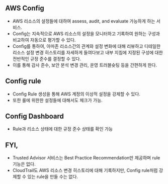 AWS Config
---

- AWS 리소스의 설정들에 대하여 assess, audit, and evaluate 가능하게 하는 서비스.
- Config는 지속적으로 AWS 리소스의 설정을 모니터하고 기록하여 원하는 구성과 비교하여 자동으로 평가할 수 있다.
- Config를 통하여, 아마존 리소스간의 관계와 설정 변화에 대해 리뷰하고 디테일한 리소스 설정 변경 히스토리를 자세하게 들여다보고 내부 지침에 지정된 구성에 대한 전반적인 규정 준수를 결정할 수 있다.
- 이를 통해 감사 준수, 보안 분석 변경 관리, 운영 트러블슛팅 등을 간편하게 한다.

## Config rule
- Config Rule 생성을 통해 AWS 계정의 이상적 설정을 강제할 수 있다.
- 또한 룰에 위한한 설정들에 대해서도 체크가 가능.

## Config Dashboard
- Rule과 리소스 상태에 대한 규정 준수 상태를 확인 가능

## FYI,
- Trusted Advisor 서비스는 Best Practice Recommendation만 제공하며 rule 기능은 없다.
- CloudTrail도 AWS 리소스 변경 히스토리에 대해 기록하지만, Config rule처럼 강제할 수 있는 rule을 만들 수는 없다.